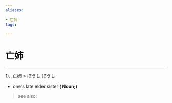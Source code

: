 ```yaml
---
aliases:
    
- 亡姉
tags:
    
---
```


# 亡姉
---
1).
,亡姉 > ぼうし,ぼうし

- one's late elder sister
**( Noun;)**
> see also: 
            